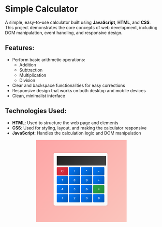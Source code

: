 # Simple Calculator

A simple, easy-to-use calculator built using **JavaScript**, **HTML**, and **CSS**. This project demonstrates the core concepts of web development, including DOM manipulation, event handling, and responsive design.

## Features:
- Perform basic arithmetic operations: 
  - Addition
  - Subtraction
  - Multiplication
  - Division
- Clear and backspace functionalities for easy corrections
- Responsive design that works on both desktop and mobile devices
- Clean, minimalist interface

## Technologies Used:
- **HTML**: Used to structure the web page and elements
- **CSS**: Used for styling, layout, and making the calculator responsive
- **JavaScript**: Handles the calculation logic and DOM manipulation

<div style="text-align: center;">
  <img src="calculator.png" alt="Calculator Image" width="300"/>
</div>
